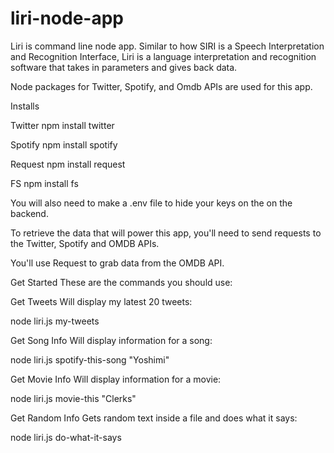 # liri-node-app

Liri is command line node app.  Similar to how SIRI is a Speech Interpretation and Recognition Interface, Liri is a language interpretation and recognition software that takes in parameters and gives back data.

Node packages for Twitter, Spotify, and Omdb APIs are used for this app.

Installs

Twitter npm install twitter

Spotify npm install spotify

Request npm install request

FS npm install fs

You will also need to make a .env file to hide your keys on the on the backend. 

To retrieve the data that will power this app, you'll need to send requests to the Twitter, Spotify and OMDB APIs.

You'll use Request to grab data from the OMDB API.

Get Started These are the commands you should use:

Get Tweets Will display my latest 20 tweets:

node liri.js my-tweets

Get Song Info Will display information for a song:

node liri.js spotify-this-song "Yoshimi"

Get Movie Info Will display information for a movie:

node liri.js movie-this "Clerks"

Get Random Info Gets random text inside a file and does what it says:

node liri.js do-what-it-says

